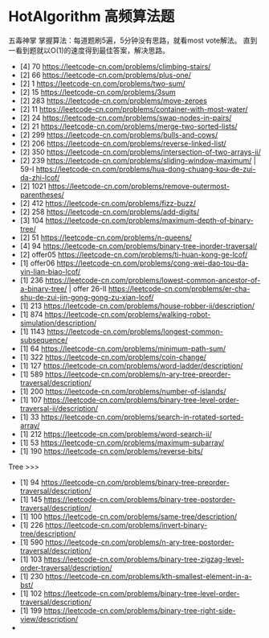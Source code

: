 # HotAlgorithm 高频算法题
五毒神掌 掌握算法：每道题刷5遍，5分钟没有思路，就看most vote解法。 直到一看到题就以O(1)的速度得到最佳答案，解决思路。
- [4] 70   https://leetcode-cn.com/problems/climbing-stairs/
- [2] 66   https://leetcode-cn.com/problems/plus-one/
- [2] 1    https://leetcode-cn.com/problems/two-sum/ 
- [2] 15   https://leetcode-cn.com/problems/3sum
- [2] 283  https://leetcode-cn.com/problems/move-zeroes
- [2] 11   https://leetcode-cn.com/problems/container-with-most-water/
- [2] 24   https://leetcode-cn.com/problems/swap-nodes-in-pairs/ 
- [2] 21   https://leetcode-cn.com/problems/merge-two-sorted-lists/
- [2] 299  https://leetcode-cn.com/problems/bulls-and-cows/ 
- [2] 206  https://leetcode-cn.com/problems/reverse-linked-list/
- [2] 350  https://leetcode-cn.com/problems/intersection-of-two-arrays-ii/
- [2] 239  https://leetcode-cn.com/problems/sliding-window-maximum/ | 59-I https://leetcode-cn.com/problems/hua-dong-chuang-kou-de-zui-da-zhi-lcof/ 
- [2] 1021 https://leetcode-cn.com/problems/remove-outermost-parentheses/ 
- [2] 412  https://leetcode-cn.com/problems/fizz-buzz/ 
- [2] 258  https://leetcode-cn.com/problems/add-digits/ 
- [3] 104  https://leetcode-cn.com/problems/maximum-depth-of-binary-tree/ 
- [2] 51   https://leetcode-cn.com/problems/n-queens/ 
- [4] 94   https://leetcode-cn.com/problems/binary-tree-inorder-traversal/
- [2] offer05 https://leetcode-cn.com/problems/ti-huan-kong-ge-lcof/
- [1] offer06 https://leetcode-cn.com/problems/cong-wei-dao-tou-da-yin-lian-biao-lcof/
- [1] 236 https://leetcode-cn.com/problems/lowest-common-ancestor-of-a-binary-tree/ | offer 26-II https://leetcode-cn.com/problems/er-cha-shu-de-zui-jin-gong-gong-zu-xian-lcof/
- [1] 213 https://leetcode-cn.com/problems/house-robber-ii/description/
- [1] 874 https://leetcode-cn.com/problems/walking-robot-simulation/description/ 
- [1] 1143 https://leetcode-cn.com/problems/longest-common-subsequence/ 
- [1] 64 https://leetcode-cn.com/problems/minimum-path-sum/ 
- [1] 322 https://leetcode-cn.com/problems/coin-change/ 
- [1] 127 https://leetcode-cn.com/problems/word-ladder/description/ 
- [1] 589 https://leetcode-cn.com/problems/n-ary-tree-preorder-traversal/description/ 
- [1] 200 https://leetcode-cn.com/problems/number-of-islands/ 
- [1] 107 https://leetcode-cn.com/problems/binary-tree-level-order-traversal-ii/description/
- [1] 33 https://leetcode-cn.com/problems/search-in-rotated-sorted-array/
- [1] 212 https://leetcode-cn.com/problems/word-search-ii/ 
- [1] 53 https://leetcode-cn.com/problems/maximum-subarray/ 
- [1] 190 https://leetcode-cn.com/problems/reverse-bits/




Tree >>>
- [1] 94 https://leetcode-cn.com/problems/binary-tree-preorder-traversal/description/
- [1] 145 https://leetcode-cn.com/problems/binary-tree-postorder-traversal/description/
- [1] 100 https://leetcode-cn.com/problems/same-tree/description/
- [1] 226 https://leetcode-cn.com/problems/invert-binary-tree/description/
- [1] 590 https://leetcode-cn.com/problems/n-ary-tree-postorder-traversal/description/
- [1] 103 https://leetcode-cn.com/problems/binary-tree-zigzag-level-order-traversal/description/
- [1] 230 https://leetcode-cn.com/problems/kth-smallest-element-in-a-bst/
- [1] 102 https://leetcode-cn.com/problems/binary-tree-level-order-traversal/description/
- [1] 199 https://leetcode-cn.com/problems/binary-tree-right-side-view/description/
- 




